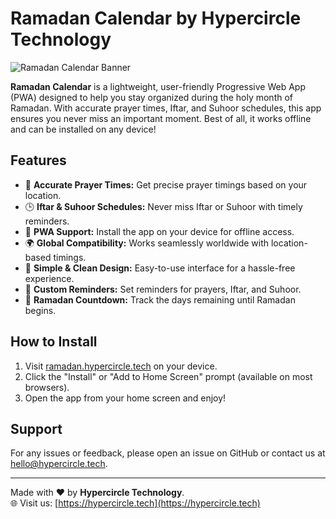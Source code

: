 # Ramadan Calendar by Hypercircle Technology

![Ramadan Calendar Banner](https://ramadan.hypercircle.tech/og.png)

**Ramadan Calendar** is a lightweight, user-friendly Progressive Web App (PWA) designed to help you stay organized during the holy month of Ramadan. With accurate prayer times, Iftar, and Suhoor schedules, this app ensures you never miss an important moment. Best of all, it works offline and can be installed on any device!

## Features

- 🌙 **Accurate Prayer Times:** Get precise prayer timings based on your location.
- 🕒 **Iftar & Suhoor Schedules:** Never miss Iftar or Suhoor with timely reminders.
- 📱 **PWA Support:** Install the app on your device for offline access.
- 🌍 **Global Compatibility:** Works seamlessly worldwide with location-based timings.
- 🎨 **Simple & Clean Design:** Easy-to-use interface for a hassle-free experience.
- 🔔 **Custom Reminders:** Set reminders for prayers, Iftar, and Suhoor.
- 📅 **Ramadan Countdown:** Track the days remaining until Ramadan begins.

## How to Install

1. Visit [ramadan.hypercircle.tech](https://ramadan.hypercircle.tech) on your device.
2. Click the "Install" or "Add to Home Screen" prompt (available on most browsers).
3. Open the app from your home screen and enjoy!

## Support

For any issues or feedback, please open an issue on GitHub or contact us at [hello@hypercircle.tech](mailto:hello@hypercircle.tech).

---

Made with ❤️ by **Hypercircle Technology**.  
🌐 Visit us: [https://hypercircle.tech](https://hypercircle.tech)